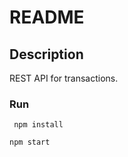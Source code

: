 # README

## Description
REST API for transactions.

### Run
```
 npm install
```

```
npm start
```